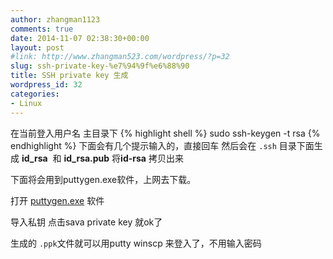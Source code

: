 ```yaml
---
author: zhangman1123
comments: true
date: 2014-11-07 02:38:30+00:00
layout: post
#link: http://www.zhangman523.com/wordpress/?p=32
slug: ssh-private-key-%e7%94%9f%e6%88%90
title: SSH private key 生成
wordpress_id: 32
categories:
- Linux
---
```


在当前登入用户名 主目录下
{% highlight shell %}
sudo ssh-keygen -t rsa
{% endhighlight %}
下面会有几个提示输入的，直接回车
然后会在 `.ssh` 目录下面生成
**id_rsa**  和 **id_rsa.pub**
将**id-rsa** 拷贝出来

下面将会用到puttygen.exe软件，上网去下载。

打开 [puttygen.exe](http://www.putty.org "puttygen") 软件

导入私钥 点击sava private key
就ok了

生成的 `.ppk`文件就可以用putty winscp 来登入了，不用输入密码

